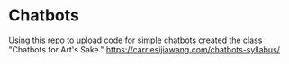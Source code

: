 # Chatbots
Using this repo to upload code for simple chatbots created the class "Chatbots for Art's Sake."
https://carriesijiawang.com/chatbots-syllabus/
